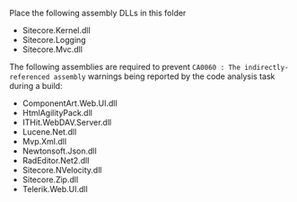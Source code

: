 Place the following assembly DLLs in this folder

* Sitecore.Kernel.dll
* Sitecore.Logging
* Sitecore.Mvc.dll

The following assemblies are required to prevent `CA0060 : The indirectly-referenced assembly` warnings being reported by the code analysis task during a build:

* ComponentArt.Web.UI.dll
* HtmlAgilityPack.dll
* ITHit.WebDAV.Server.dll
* Lucene.Net.dll
* Mvp.Xml.dll
* Newtonsoft.Json.dll
* RadEditor.Net2.dll
* Sitecore.NVelocity.dll
* Sitecore.Zip.dll
* Telerik.Web.UI.dll